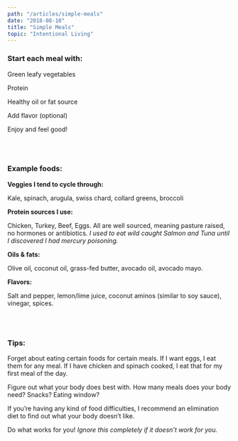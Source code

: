 ```yaml
---
path: "/articles/simple-meals"
date: "2018-08-10"
title: "Simple Meals"
topic: "Intentional Living"
---
```


### Start each meal with:

Green leafy vegetables

Protein

Healthy oil or fat source

Add flavor (optional)

Enjoy and feel good!

<br></br>


### Example foods:


**Veggies I tend to cycle through:**

Kale, spinach, arugula, swiss chard, collard greens, broccoli

**Protein sources I use:**

Chicken, Turkey, Beef, Eggs.  All are well sourced, meaning pasture raised, no hormones or antibiotics.  _I used to eat wild caught Salmon and Tuna until I discovered I had mercury poisoning._

**Oils & fats:**

Olive oil, coconut oil, grass-fed butter, avocado oil, avocado mayo.

**Flavors:**

Salt and pepper, lemon/lime juice, coconut aminos (similar to soy sauce), vinegar, spices.

<br></br>

### Tips:


Forget about eating certain foods for certain meals.  If I want eggs, I eat them for any meal.  If I have chicken and spinach cooked, I eat that for my first meal of the day.

Figure out what your body does best with.  How many meals does your body need?  Snacks?  Eating window?

If you’re having any kind of food difficulties, I recommend an elimination diet to find out what your body doesn’t like.

Do what works for you!  _Ignore this completely if it doesn’t work for you._